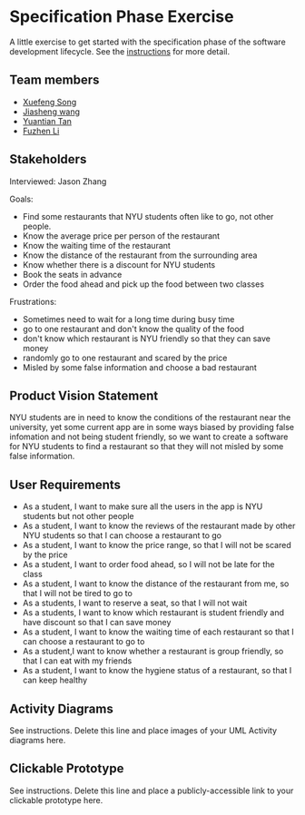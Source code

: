 # Specification Phase Exercise

A little exercise to get started with the specification phase of the software development lifecycle. See the [instructions](instructions.md) for more detail.

## Team members

- [Xuefeng Song](https://github.com/wowwowooo)
- [Jiasheng wang](https://github.com/isomorphismss)
- [Yuantian Tan](https://github.com/AsukaTan)
- [Fuzhen Li](https://github.com/fzfzlfz)

## Stakeholders

Interviewed: Jason Zhang

Goals: 

- Find some restaurants that NYU students often like to go, not other people.
- Know the average price per person of the restaurant
- Know the waiting time of the restaurant
- Know the distance of the restaurant from the surrounding area
- Know whether there is a discount for NYU students
- Book the seats in advance
- Order the food ahead and pick up the food between two classes

Frustrations: 

- Sometimes need to wait for a long time during busy time
- go to one restaurant and don't know the quality of the food
- don't know which restaurant is NYU friendly so that they can save money
- randomly go to one restaurant and scared by the price
- Misled by some false information and choose a bad restaurant




## Product Vision Statement

NYU students are in need to know the conditions of the restaurant near the university, yet some current app are in some ways biased by providing false infomation and not being student friendly, so we want to create a software for NYU students to find a restaurant so that they will not misled by some false information.

## User Requirements

- As a student, I want to make sure all the users in the app is NYU students but not other people
- As a student, I want to know the reviews of the restaurant made by other NYU students so that I can choose a restaurant to go
- As a student, I want to know the price range, so that I will not be scared by the price
- As a student, I want to order food ahead, so I will not be late for the class
- As a student, I want to know the distance of the restaurant from me, so that I will not be tired to go to
- As a students, I want to reserve a seat, so that I will not wait
- As a students, I want to know which restaurant is student friendly and have discount so that I can save money
- As a student, I want to know the waiting time of each restaurant so that I can choose a restaurant to go to
- As a student,I want to know whether a restaurant is group friendly, so that I can eat with my friends
- As a student, I want to know the hygiene status of a restaurant, so that I can keep healthy

## Activity Diagrams

See instructions. Delete this line and place images of your UML Activity diagrams here.

## Clickable Prototype

See instructions. Delete this line and place a publicly-accessible link to your clickable prototype here.
